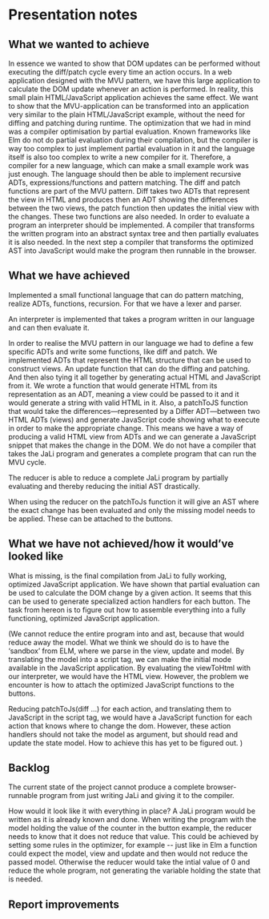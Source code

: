 # Presentation notes

## What we wanted to achieve

In essence we wanted to show that DOM updates can be performed without executing the diff/patch cycle every time an action occurs.
In a web application designed with the MVU pattern, we have this large application to calculate the DOM update whenever an action is performed. In reality, this small plain HTML/JavaScript application achieves the same effect. We want to show that the MVU-application can be transformed into an application very similar to the plain HTML/JavaScript example, without the need for diffing and patching during runtime.
The optimization that we had in mind was a compiler optimisation by partial evaluation. Known frameworks like Elm do not do partial evaluation during their compilation, but the compiler is way too complex to just implement partial evaluation in it and the language itself is also too complex to write a new compiler for it. Therefore, a compiler for a new language, which can make a small example work was just enough.
The language should then be able to implement recursive ADTs, expressions/functions and pattern matching.
The diff and patch functions are part of the MVU pattern. Diff takes two ADTs that represent the view in HTML and produces then an ADT showing the differences between the two views, the patch function then updates the initial view with the changes. These two functions are also needed.
In order to evaluate a program an interpreter should be implemented.
A compiler that transforms the written program into an abstract syntax tree and then partially evaluates it is also needed.
In the next step a compiler that transforms the optimized AST into JavaScript would make the program then runnable in the browser.

## What we have achieved

Implemented a small functional language that can do pattern matching, realize ADTs, functions, recursion. For that we have a lexer and parser.

An interpreter is implemented that takes a program written in our language and can then evaluate it.

In order to realise the MVU pattern in our language we had to define a few specific ADTs and write some functions, like diff and patch. We implemented ADTs that represent the HTML structure that can be used to construct views. An update function that can do the diffing and patching.
And then also tying it all together by generating actual HTML and JavaScript from it.
We wrote a function that would generate HTML from its representation as an ADT, meaning a view could be passed to it and it would generate a string with valid HTML in it.
Also, a patchToJS function that would take the differences—represented by a Differ ADT—between two HTML ADTs (views) and generate JavaScript code showing what to execute in order to make the appropriate change.
This means we have a way of producing a valid HTML view from ADTs and we can generate a JavaScript snippet that makes the change in the DOM.
We do not have a compiler that takes the JaLi program and generates a complete program that can run the MVU cycle.

The reducer is able to reduce a complete JaLi program by partially evaluating and thereby reducing the initial AST drastically.

When using the reducer on the patchToJs function it will give an AST where the exact change has been evaluated and only the missing model needs to be applied. These can be attached to the buttons.

## What we have not achieved/how it would’ve looked like

What is missing, is the final compilation from JaLi to fully working, optimized JavaScript application.
We have shown that partial evaluation can be used to calculate the DOM change by a given action.
It seems that this can be used to generate specialized action handlers for each button. The task from hereon is to figure out how to assemble everything into a fully functioning, optimized JavaScript application.

(We cannot reduce the entire program into and ast, because that would reduce away the model.
What we think we should do is to have the ‘sandbox’ from ELM, where we parse in the view, update and model.
By translating the model into a script tag, we can make the initial mode available in the JavaScript application.
By evaluating the viewToHtml with our interpreter, we would have the HTML view. However, the problem we encounter is how to attach the optimized JavaScript functions to the buttons.

Reducing patchToJs(diff …) for each action, and translating them to JavaScript in the script tag, we would have a JavaScript function for each action that knows where to change the dom. However, these action handlers should not take the model as argument, but should read and update the state model. How to achieve this has yet to be figured out. )


## Backlog

The current state of the project cannot produce a complete browser-runnable program from just writing JaLi and giving it to the compiler.

How would it look like it with everything in place?
A JaLi program would be written as it is already known and done. When writing the program with the model holding the value of the counter in the button example, the reducer needs to know that it does not reduce that value. This could be achieved by setting some rules in the optimizer, for example -- just like in Elm a function could expect the model, view and update and then would not reduce the passed model. Otherwise the reducer would take the intial value of 0 and reduce the whole program, not generating the variable holding the state that is needed.

## Report improvements
